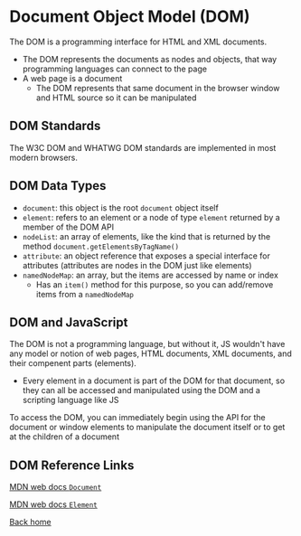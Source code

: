 # Document Object Model (DOM)

The DOM is a programming interface for HTML and XML documents.

- The DOM represents the documents as nodes and objects, that way programming languages can connect to the page
- A web page is a document
  - The DOM represents that same document in the browser window and HTML source so it can be manipulated

## DOM Standards

The W3C DOM and WHATWG DOM standards are implemented in most modern browsers.

## DOM Data Types

- `document`: this object is the root `document` object itself
- `element`: refers to an element or a node of type `element` returned by a member of the DOM API
- `nodeList`: an array of elements, like the kind that is returned by the method `document.getElementsByTagName()`
- `attribute`: an object reference that exposes a special interface for attributes (attributes are nodes in the DOM just like elements)
- `namedNodeMap`: an array, but the items are accessed by name or index
  - Has an `item()` method for this purpose, so you can add/remove items from a `namedNodeMap`

## DOM and JavaScript

The DOM is not a programming language, but without it, JS wouldn't have any model or notion of web pages, HTML documents, XML documents, and their compenent parts (elements).

- Every element in a document is part of the DOM for that document, so they can all be accessed and manipulated using the DOM and a scripting language like JS

To access the DOM, you can immediately begin using the API for the document or window elements to manipulate the document itself or to get at the children of a document

## DOM Reference Links

[MDN web docs `Document`](https://developer.mozilla.org/en-US/docs/Web/API/document)

[MDN web docs `Element`](https://developer.mozilla.org/en-US/docs/Web/API/element)

[Back home](./README.md)
